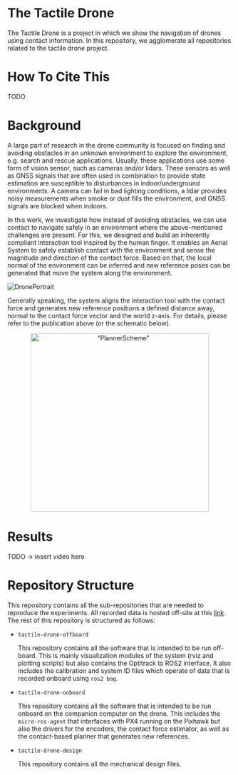 # The Tactile Drone

The Tactile Drone is a project in which we show the navigation of drones using contact information. In this repository, we agglomerate all repositories related to the tactile drone project.

# How To Cite This

TODO

# Background

A large part of research in the drone community is focused on finding and avoiding obstacles in an unknown environment to explore the environment, e.g. search and rescue applications. Usually, these applications use some form of vision sensor, such as cameras and/or lidars. 
These sensors as well as GNSS signals that are often used in combination to provide state estimation are susceptible to disturbances in indoor/underground environments. 
A camera can fail in bad lighting conditions, a lidar provides noisy measurements when smoke or dust fills the environment, and GNSS signals are blocked when indoors.

In this work, we investigate how instead of avoiding obstacles, we can use contact to navigate safely in an environment where the above-mentioned challenges are present. For this, we designed and build an inherently compliant interaction tool inspired by the human finger. 
It enables an Aerial System to safely establish contact with the environment and sense the magnitude and direction of the contact force. 
Based on that, the local normal of the environment can be inferred and new reference poses can be generated that move the system along the environment.

![DronePortrait](./images/drone-portrait.png)

Generally speaking, the system aligns the interaction tool with the contact force and generates new reference positions a defined distance away, normal to the contact force vector and the world z-axis. 
For details, please refer to the publication above (or the schematic below).

<p align="center">
    <img src="./images/AMinContact.png" alt= “PlannerScheme” width="400">
</p>


# Results

TODO -> insert video here

# Repository Structure

This repository contains all the sub-repositories that are needed to reproduce the experiments. 
All recorded data is hosted off-site at this [link](FIXME).
The rest of this repository is structured as follows:
- ``tactile-drone-offboard``
    
    This repository contains all the software that is intended to be run off-board.
    This is mainly visualization modules of the system (rviz and plotting scripts) but also contains the Optitrack to ROS2 interface.
    It also includes the calibration and system ID files which operate of data that is recorded onboard using ``ros2 bag``. 

- ``tactile-drone-onboard``

    This repository contains all the software that is intended to be run onboard on the companion computer on the drone. 
    This includes the ``micro-ros-agent`` that interfaces with PX4 running on the Pixhawk but also the drivers for the encoders, the contact force estimator, as well as the contact-based planner that generates new references.

- ``tactile-drone-design``

    This repository contains all the mechanical design files. 

